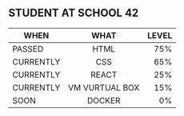 ## STUDENT AT SCHOOL 42

<!--
**Donpere/Donpere** is a ✨ _special_ ✨ repository because its `README.md` (this file) appears on your GitHub profile.

Here are some ideas to get you started:

- 🔭 I’m currently working on ...
- 🌱 I’m currently learning ...
- 👯 I’m looking to collaborate on ...
- 🤔 I’m looking for help with ...
- 💬 Ask me about ...
- 📫 How to reach me: ...
- 😄 Pronouns: ...
- ⚡ Fun fact: ...
-->

<!-- Tables --> 
| WHEN | WHAT | LEVEL | 
|---------- |:-------------: |------: | 
| PASSED | HTML | 75% | 
| CURRENTLY | CSS | 65% |
| CURRENTLY | REACT | 25% | 
| CURRENTLY | VM VURTUAL BOX | 15% | 
| SOON | DOCKER | 0% | 
